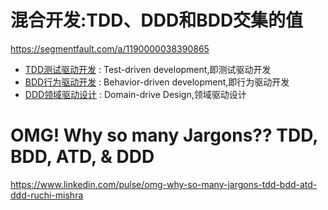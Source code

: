 # 混合开发:TDD、DDD和BDD交集的值
https://segmentfault.com/a/1190000038390865

-   [TDD测试驱动开发](https://segmentfault.com/a/1190000038390865#TDD) : Test-driven development,即测试驱动开发
-   [BDD行为驱动开发](https://segmentfault.com/a/1190000038390865#BDD) : Behavior-driven development,即行为驱动开发
-   [DDD领域驱动设计](https://segmentfault.com/a/1190000038390865#DDD) : Domain-drive Design,领域驱动设计


# OMG! Why so many Jargons?? TDD, BDD, ATD, & DDD
https://www.linkedin.com/pulse/omg-why-so-many-jargons-tdd-bdd-atd-ddd-ruchi-mishra
